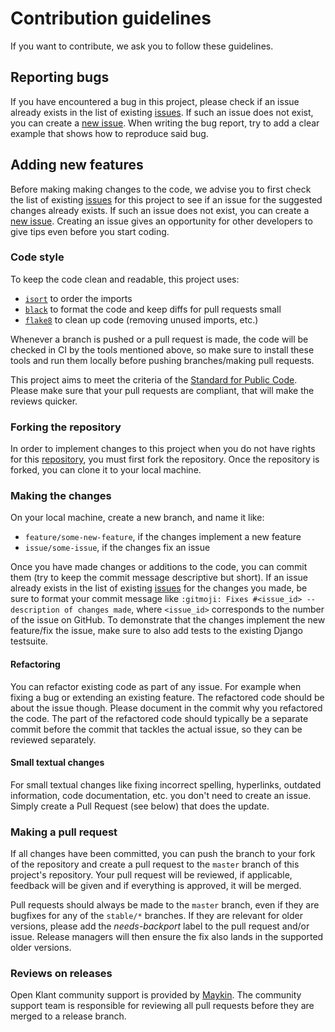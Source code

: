 # Contribution guidelines

If you want to contribute, we ask you to follow these guidelines.

## Reporting bugs

If you have encountered a bug in this project, please check if an issue already 
exists in the list of existing [issues][issues]. If such an issue does not 
exist, you can create a [new issue][new_issue]. When writing the bug report, 
try to add a clear example that shows how to reproduce said bug.

## Adding new features

Before making making changes to the code, we advise you to first check the list 
of existing [issues][issues] for this project to see if an issue for the 
suggested changes already exists. If such an issue does not exist, you can 
create a [new issue][new_issue]. Creating an issue gives an opportunity for 
other developers to give tips even before you start coding.

### Code style

To keep the code clean and readable, this project uses:

- [`isort`](https://github.com/timothycrosley/isort) to order the imports
- [`black`](https://github.com/psf/black) to format the code and keep diffs for 
  pull requests small
- [`flake8`](https://github.com/PyCQA/flake8) to clean up code (removing unused
  imports, etc.)

Whenever a branch is pushed or a pull request is made, the code will be checked 
in CI by the tools mentioned above, so make sure to install these tools and run 
them locally before pushing branches/making pull requests.

This project aims to meet the criteria of the 
[Standard for Public Code][Standard_for_Public_Code]. Please make sure that 
your pull requests are compliant, that will make the reviews quicker.

### Forking the repository

In order to implement changes to this project when you do not have rights for 
this [repository][repository], you must first fork the repository. Once the 
repository is forked, you can clone it to your local machine.

### Making the changes

On your local machine, create a new branch, and name it like:
- `feature/some-new-feature`, if the changes implement a new feature
- `issue/some-issue`, if the changes fix an issue

Once you have made changes or additions to the code, you can commit them (try 
to keep the commit message descriptive but short). If an issue already exists 
in the list of existing [issues][issues] for the changes you made, be sure to 
format your commit message like 
`:gitmoji: Fixes #<issue_id> -- description of changes made`, where 
`<issue_id>` corresponds to the number of the issue on GitHub. To demonstrate 
that the changes implement the new feature/fix the issue, make sure to also add 
tests to the existing Django testsuite.

#### Refactoring

You can refactor existing code as part of any issue. For example when fixing a
bug or extending an existing feature. The refactored code should be about the
issue though. Please document in the commit why you refactored the code.
The part of the refactored code should typically be a separate commit before
the commit that tackles the actual issue, so they can be reviewed separately.

#### Small textual changes

For small textual changes like fixing incorrect spelling, hyperlinks, outdated
information, code documentation, etc. you don't need to create an issue. Simply
create a Pull Request (see below) that does the update.

### Making a pull request

If all changes have been committed, you can push the branch to your fork of the 
repository and create a pull request to the `master` branch of this project's 
repository. Your pull request will be reviewed, if applicable, feedback will be 
given and if everything is approved, it will be merged.

Pull requests should always be made to the `master` branch, even if they are 
bugfixes for any of the `stable/*` branches. If they are relevant for older 
versions, please add the *needs-backport* label to the pull request and/or 
issue. Release managers will then ensure the fix also lands in the supported 
older versions.

### Reviews on releases

Open Klant community support is provided by [Maykin][Maykin]. 
The community support team is responsible for reviewing all pull requests 
before they are merged to a release branch.


[issues]: https://github.com/maykinmedia/open-klant/issues
[new_issue]: https://github.com/maykinmedia/open-klant/issues/new/choose
[mailinglist]: t.b.d.
[Standard_for_Public_Code]: https://standard.publiccode.net
[repository]: https://github.com/maykinmedia/open-klant
[Maykin]: https://www.maykinmedia.nl
